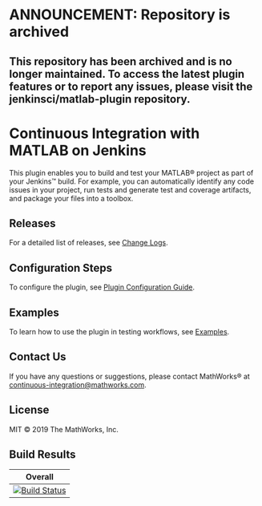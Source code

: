 #  ANNOUNCEMENT: Repository is archived
## This repository has been archived and is no longer maintained. To access the latest plugin features or to report any issues, please visit the jenkinsci/matlab-plugin repository.

# Continuous Integration with MATLAB on Jenkins

This plugin enables you to build and test your MATLAB&reg; project as part of your Jenkins&trade; build. For example, you can automatically identify any code issues in your project, run tests and generate test and coverage artifacts, and package your files into a toolbox.

## Releases
For a detailed list of releases, see [Change Logs](/CHANGELOG.md). 

## Configuration Steps 
To configure the plugin, see [Plugin Configuration Guide](/CONFIGDOC.md).

## Examples
To learn how to use the plugin in testing workflows, see [Examples](/examples/).

## Contact Us
If you have any questions or suggestions, please contact MathWorks&reg; at [continuous-integration@mathworks.com](mailto:continuous-integration@mathworks.com).

## License
MIT © 2019 The MathWorks, Inc.

## Build Results

| Overall  |
|---|
| [![Build Status](https://dev.azure.com/iat-ci/jenkins-matlab-plugin/_apis/build/status/mathworks.jenkins-matlab-plugin?branchName=master)](https://dev.azure.com/iat-ci/jenkins-matlab-plugin/_build/latest?definitionId=6&branchName=master) |
